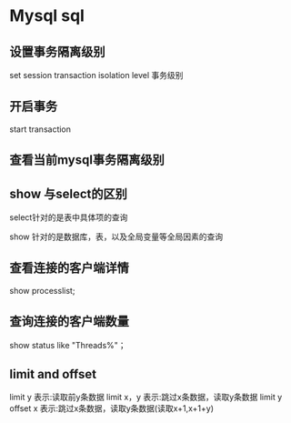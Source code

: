 # Mysql sql



## 设置事务隔离级别

set session transaction isolation level 事务级别


## 开启事务 

start transaction

## 查看当前mysql事务隔离级别


## show 与select的区别

select针对的是表中具体项的查询

show 针对的是数据库，表，以及全局变量等全局因素的查询

## 查看连接的客户端详情

show processlist;

## 查询连接的客户端数量

show status like "Threads%"；

## limit and offset

limit y 表示:读取前y条数据
limit x，y 表示:跳过x条数据，读取y条数据
limit y offset x 表示:跳过x条数据，读取y条数据(读取x+1,x+1+y)


